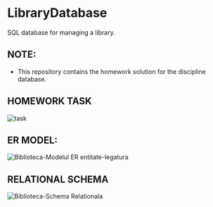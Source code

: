 # LibraryDatabase
SQL database for managing a library. 


## NOTE:
- This repository contains the homework solution for the discipline database.


## HOMEWORK TASK
![task](https://user-images.githubusercontent.com/72825756/146648913-07aa4657-1551-4e9d-8f20-7f4aca3ccb1d.jpg)


## ER MODEL:
![Biblioteca-Modelul ER entitate-legatura](https://user-images.githubusercontent.com/72825756/146648810-dbdeafdb-94c1-4d33-a17d-6c0eab8f5cc4.jpg)


## RELATIONAL SCHEMA
![Biblioteca-Schema Relationala](https://user-images.githubusercontent.com/72825756/146648820-b26d452f-d2fd-4bbf-bf64-321fcb326696.jpg)
